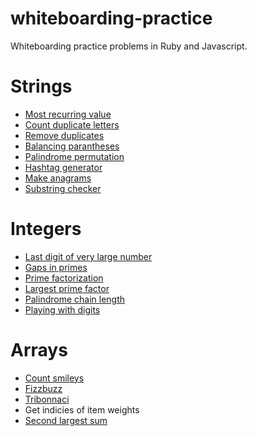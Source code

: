 # whiteboarding-practice
Whiteboarding practice problems in Ruby and Javascript.

# Strings
- [Most recurring value](https://github.com/MrRogerino/dbc-whiteboarding/blob/master/August_30/count_letters_in_string.md)
- [Count duplicate letters](https://github.com/MrRogerino/dbc-whiteboarding/blob/master/July_26/count_duplicates.md)
- [Remove duplicates](https://github.com/MrRogerino/dbc-whiteboarding/blob/master/September_20/remove_duplicates.md)
- [Balancing parantheses](https://github.com/MrRogerino/dbc-whiteboarding/blob/master/August_17/balanced_parenthesis.md)
- [Palindrome permutation](https://github.com/MrRogerino/dbc-whiteboarding/blob/master/August_17/palindrome_permutation.md)
- [Hashtag generator](https://github.com/MrRogerino/dbc-whiteboarding/blob/master/August_3/hashtag_generator.md)
- [Make anagrams](https://github.com/MrRogerino/dbc-whiteboarding/blob/master/September_27/make_anagrams.md)
- [Substring checker](https://github.com/MrRogerino/dbc-whiteboarding/blob/master/August_30/contains_substrings.md)

# Integers
- [Last digit of very large number](https://github.com/MrRogerino/dbc-whiteboarding/blob/master/August_17/last_digit_of_large_number.md)
- [Gaps in primes](https://github.com/MrRogerino/dbc-whiteboarding/blob/master/August_3/gaps_in_primes.md)
- [Prime factorization](https://github.com/MrRogerino/dbc-whiteboarding/blob/master/August_3/prime_factorization.md)
- [Largest prime factor](https://github.com/MrRogerino/dbc-whiteboarding/blob/master/September_20/largest_prime_factor.md)
- [Palindrome chain length](https://github.com/MrRogerino/dbc-whiteboarding/blob/master/August_30/palindrome_chain_length.md)
- [Playing with digits](https://github.com/MrRogerino/dbc-whiteboarding/blob/master/August_30/playing_with_digits.md)

# Arrays 
- [Count smileys](https://github.com/MrRogerino/dbc-whiteboarding/blob/master/September_20/count_smileys.md)
- [Fizzbuzz](https://github.com/MrRogerino/dbc-whiteboarding/blob/master/September_20/fizzbuzz.md)
- [Tribonnaci](https://github.com/MrRogerino/dbc-whiteboarding/blob/master/August_3/tribonnaci_sequence.md)
- Get indicies of item weights
- [Second largest sum](https://github.com/MrRogerino/dbc-whiteboarding/blob/master/September_27/largest_two_terms.md)
